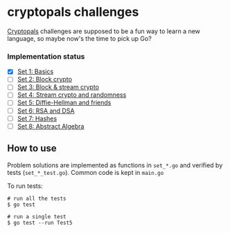 # cryptopals challenges

[Cryptopals](https://www.cryptopals.com/) challenges are supposed to be a fun way to learn a new language, so maybe now's the time to pick up Go?


### Implementation status

- [x] [Set 1: Basics](https://www.cryptopals.com/sets/1)
- [ ] [Set 2: Block crypto](https://www.cryptopals.com/sets/2)
- [ ] [Set 3: Block & stream crypto](https://www.cryptopals.com/sets/3)
- [ ] [Set 4: Stream crypto and randomness](https://www.cryptopals.com/sets/4)
- [ ] [Set 5: Diffie-Hellman and friends](https://www.cryptopals.com/sets/5)
- [ ] [Set 6: RSA and DSA](https://www.cryptopals.com/sets/6)
- [ ] [Set 7: Hashes](https://www.cryptopals.com/sets/7)
- [ ] [Set 8: Abstract Algebra](https://www.cryptopals.com/sets/8)

## How to use

Problem solutions are implemented as functions in `set_*.go` and verified by tests (`set_*_test.go`). Common code is kept in `main.go`

To run tests:
```shell
# run all the tests
$ go test

# run a single test
$ go test --run Test5
```
